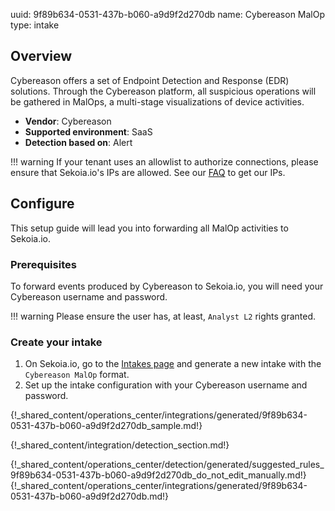 uuid: 9f89b634-0531-437b-b060-a9d9f2d270db
name: Cybereason MalOp
type: intake

## Overview

Cybereason offers a set of Endpoint Detection and Response (EDR) solutions. Through the Cybereason platform, all suspicious operations will be gathered in MalOps, a multi-stage visualizations of device activities.

- **Vendor**: Cybereason
- **Supported environment**: SaaS
- **Detection based on**: Alert

!!! warning
    If your tenant uses an allowlist to authorize connections, please ensure that Sekoia.io's IPs are allowed.
    See our [FAQ](/xdr/FAQ.md) to get our IPs.


## Configure

This setup guide will lead you into forwarding all MalOp activities to Sekoia.io.

### Prerequisites

To forward events produced by Cybereason to Sekoia.io, you will need your Cybereason username and password.

!!! warning
    Please ensure the user has, at least, `Analyst L2` rights granted.

### Create your intake

1. On Sekoia.io, go to the [Intakes page](https://app.sekoia.io/operations/intakes/new) and generate a new intake with the `Cybereason MalOp` format.
2. Set up the intake configuration with your Cybereason username and password.

{!_shared_content/operations_center/integrations/generated/9f89b634-0531-437b-b060-a9d9f2d270db_sample.md!}


{!_shared_content/integration/detection_section.md!}

{!_shared_content/operations_center/detection/generated/suggested_rules_9f89b634-0531-437b-b060-a9d9f2d270db_do_not_edit_manually.md!}
{!_shared_content/operations_center/integrations/generated/9f89b634-0531-437b-b060-a9d9f2d270db.md!}
